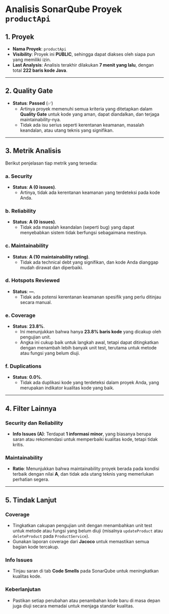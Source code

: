 # Analisis SonarQube Proyek `productApi`

## 1. Proyek
- **Nama Proyek**: `productApi`
- **Visibility**: Proyek ini **PUBLIC**, sehingga dapat diakses oleh siapa pun yang memiliki izin.
- **Last Analysis**: Analisis terakhir dilakukan **7 menit yang lalu**, dengan total **222 baris kode Java**.

---

## 2. Quality Gate
- **Status**: **Passed** (✅)
  - Artinya proyek memenuhi semua kriteria yang ditetapkan dalam **Quality Gate** untuk kode yang aman, dapat diandalkan, dan terjaga maintainability-nya.
  - Tidak ada isu serius seperti kerentanan keamanan, masalah keandalan, atau utang teknis yang signifikan.

---

## 3. Metrik Analisis
Berikut penjelasan tiap metrik yang tersedia:

### a. Security
- **Status**: **A (0 issues)**.
  - Artinya, tidak ada kerentanan keamanan yang terdeteksi pada kode Anda.

### b. Reliability
- **Status**: **A (0 issues)**.
  - Tidak ada masalah keandalan (seperti bug) yang dapat menyebabkan sistem tidak berfungsi sebagaimana mestinya.

### c. Maintainability
- **Status**: **A (10 maintainability rating)**.
  - Tidak ada technical debt yang signifikan, dan kode Anda dianggap mudah dirawat dan diperbaiki.

### d. Hotspots Reviewed
- **Status**: **—**.
  - Tidak ada potensi kerentanan keamanan spesifik yang perlu ditinjau secara manual.

### e. Coverage
- **Status**: **23.8%**.
  - Ini menunjukkan bahwa hanya **23.8% baris kode** yang dicakup oleh pengujian unit.
  - Angka ini cukup baik untuk langkah awal, tetapi dapat ditingkatkan dengan menambah lebih banyak unit test, terutama untuk metode atau fungsi yang belum diuji.

### f. Duplications
- **Status**: **0.0%**.
  - Tidak ada duplikasi kode yang terdeteksi dalam proyek Anda, yang merupakan indikator kualitas kode yang baik.

---

## 4. Filter Lainnya
### Security dan Reliability
- **Info Issues (A)**: Terdapat **1 informasi minor**, yang biasanya berupa saran atau rekomendasi untuk memperbaiki kualitas kode, tetapi tidak kritis.

### Maintainability
- **Ratio**: Menunjukkan bahwa maintainability proyek berada pada kondisi terbaik dengan nilai **A**, dan tidak ada utang teknis yang memerlukan perhatian segera.

---

## 5. Tindak Lanjut
### Coverage
- Tingkatkan cakupan pengujian unit dengan menambahkan unit test untuk metode atau fungsi yang belum diuji (misalnya `updateProduct` atau `deleteProduct` pada `ProductService`).
- Gunakan laporan coverage dari **Jacoco** untuk memastikan semua bagian kode tercakup.

### Info Issues
- Tinjau saran di tab **Code Smells** pada SonarQube untuk meningkatkan kualitas kode.

### Keberlanjutan
- Pastikan setiap perubahan atau penambahan kode baru di masa depan juga diuji secara memadai untuk menjaga standar kualitas.
